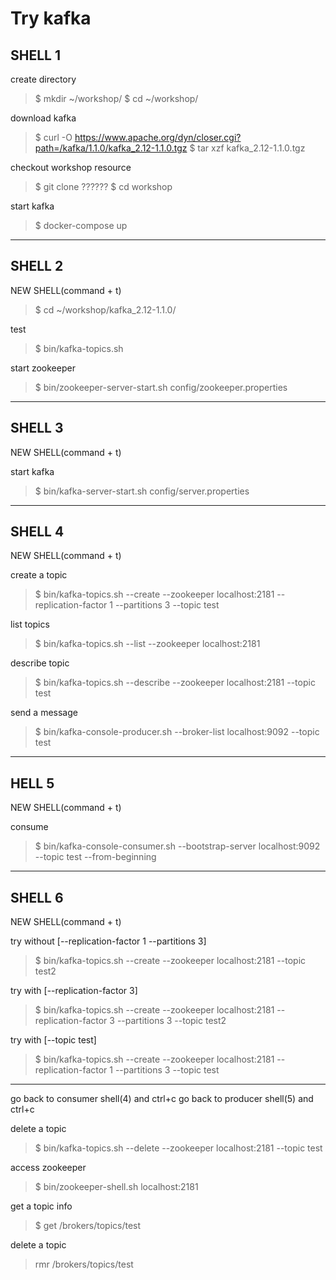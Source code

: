 # Try kafka
## SHELL 1

create directory
> $ mkdir ~/workshop/
> $ cd ~/workshop/

download kafka
> $ curl -O https://www.apache.org/dyn/closer.cgi?path=/kafka/1.1.0/kafka_2.12-1.1.0.tgz
> $ tar xzf kafka_2.12-1.1.0.tgz

checkout workshop resource
> $ git clone ??????
> $ cd workshop

start kafka
> $ docker-compose up

---------------------------------------------
## SHELL 2
NEW SHELL(command + t)
> $ cd ~/workshop/kafka_2.12-1.1.0/

test
> $ bin/kafka-topics.sh

start zookeeper
> $ bin/zookeeper-server-start.sh config/zookeeper.properties

----------------------------------------------
## SHELL 3
NEW SHELL(command + t)

start kafka
> $ bin/kafka-server-start.sh config/server.properties

---------------------------------------------
## SHELL 4
NEW SHELL(command + t)

create a topic
> $ bin/kafka-topics.sh --create --zookeeper localhost:2181 --replication-factor 1 --partitions 3 --topic test

list topics
> $ bin/kafka-topics.sh --list --zookeeper localhost:2181

describe topic
> $ bin/kafka-topics.sh --describe --zookeeper localhost:2181 --topic test

send a message
> $ bin/kafka-console-producer.sh --broker-list localhost:9092 --topic test

---------------------------------------------
## HELL 5
NEW SHELL(command + t)

consume
> $ bin/kafka-console-consumer.sh --bootstrap-server localhost:9092 --topic test --from-beginning

---------------------------------------------
## SHELL 6
NEW SHELL(command + t)

try without [--replication-factor 1 --partitions 3]
> $ bin/kafka-topics.sh --create --zookeeper localhost:2181 --topic test2

try with [--replication-factor 3]
> $ bin/kafka-topics.sh --create --zookeeper localhost:2181 --replication-factor 3 --partitions 3 --topic test2

try with [--topic test]
> $ bin/kafka-topics.sh --create --zookeeper localhost:2181 --replication-factor 1 --partitions 3 --topic test

---------------------------------------------
go back to consumer shell(4) and ctrl+c
go back to producer shell(5) and ctrl+c

delete a topic
> $ bin/kafka-topics.sh --delete --zookeeper localhost:2181 --topic test

access zookeeper
> $ bin/zookeeper-shell.sh localhost:2181

get a topic info
> $ get /brokers/topics/test

delete a topic
> rmr /brokers/topics/test
